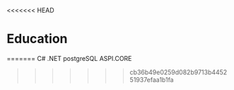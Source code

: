 <<<<<<< HEAD
# Education
=======
C# .NET  postgreSQL ASPI.CORE 
>>>>>>> cb36b49e0259d082b9713b445251937efaa1b1fa
